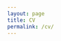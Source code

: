 ```yaml
---
layout: page
title: CV
permalink: /cv/
---
```


<object data="cv/Trott_CV_Current.pdf" width="1000" height="1000" type='application/pdf'/>

